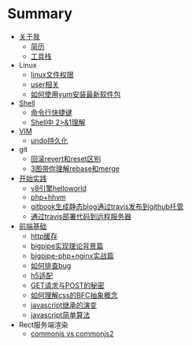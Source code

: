 # Summary

* [关于我](README.md)
  * [简历](resume.md)
  * [工具栈](util-stack.md)
* Linux
  * [linux文件权限](linux-file-permissions.md)
  * [user相关](linux-cmd-user.md)
  * [如何使用yum安装最新软件包](how-yum-install-release-soft.md)
* [Shell](huan_jing.md)
  * [命令行快捷键](ming_ling_xing_kuai_jie_jian.md)
  * [Shell中 2&gt;&1理解](in-the-shell-what-does-21-mean.md)
* [VIM](vim.md)
  * [undo持久化](undo.md)
* git
  * [回滚revert和reset区别](hui-gun.md)
  * [3图带你理解rebase和merge](rebase-vs-merge.md)
* [开始实践](getting_started.md)
  * [v8引擎helloworld](v8_helloworld.md)
  * [php+hhvm](php.md)
  * [gitbook生成静态blog通过travis发布到github托管](travis-gitbook-github.md)
  * [通过travis部署代码到远程服务器](deploy-code-to-remote-server-with-travis.md)
* [前端基础](front_end_base.md)
  * [http缓存](http_cache.md)
  * [bigpipe实现理论背景篇](bigpipe.md)
  * [bigpipe-php+nginx实战篇](bigpipe-nginx-php.md)
  * [如何排查bug](debug_bug.md)
  * [h5适配](h5-layout.md)
  * [GET请求与POST的秘密](get-vs-post.md)
  * [如何理解css的BFC抽象概念](bfc-css.md)
  * [javascript继承的演变](javascript-extend-history.md)
  * [javascript简单算法](javascript-algorithm.md)
* Rect服务端渲染
  * [commonjs vs commonjs2](commonjs-vs-commonjs2.md)

